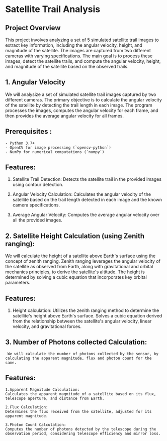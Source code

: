 # Satellite Trail Analysis

## Project Overview

This project involves analyzing a set of 5 simulated satellite trail images to extract key information,
including the angular velocity, height, and magnitude of the satellite. The images are captured from two 
different cameras with varying specifications. The main goal is to process these images, detect the satellite
trails, and compute the angular velocity, height, and magnitude of the satellite based on the observed trails.

## 1. Angular Velocity

We will analysize a set of simulated satellite trail images captured by two different cameras.
The primary objective is to calculate the angular velocity of the satellite by detecting the trail length in each image.
The program processes the images, computes the angular velocity for each frame, and then provides the average angular velocity for all frames.

## Prerequisites :
  
    - Python 3.7+
    - OpenCV for image processing (`opencv-python`)
    - NumPy for numerical computations (`numpy`)

## Features:

1. Satellite Trail Detection:
  Detects the satellite trail in the provided images using contour detection.
  
2. Angular Velocity Calculation:
  Calculates the angular velocity of the satellite based on the trail length detected in each image and the known camera specifications.
  
3. Average Angular Velocity:
  Computes the average angular velocity over all the provided images.


## 2. Satellite Height Calculation (using Zenith ranging):

We will calculate the height of a satellite above Earth's surface using the concept of zenith ranging.
Zenith ranging leverages the angular velocity of the satellite as observed from Earth, along with gravitational 
and orbital mechanics principles, to derive the satellite's altitude. The height is determined by solving a cubic
equation that incorporates key orbital parameters.

## Features:

1. Height calculation:
   Utilizes the zenith ranging method to determine the satellite's height above Earth's surface.
   Solves a cubic equation derived from the relationship between the satellite's angular velocity, linear velocity, and gravitational forces.
   

## 3. Number of Photons collected Calculation:
     We will calculate the number of photons collected by the sensor, by calculating the apparent magnitude, flux and photon count for the same.
    
## Features:

    1.Apparent Magnitude Calculation:
    Calculates the apparent magnitude of a satellite based on its flux, telescope aperture, and distance from Earth.
    
    2.Flux Calculation:
    Determines the flux received from the satellite, adjusted for its apparent magnitude.
    
    3.Photon Count Calculation:
    Computes the number of photons detected by the telescope during the observation period, considering telescope efficiency and mirror loss.
    





